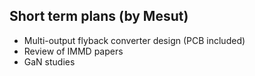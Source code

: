 ## Short term plans (by Mesut)

* Multi-output flyback converter design (PCB included)
* Review of IMMD papers
* GaN studies
